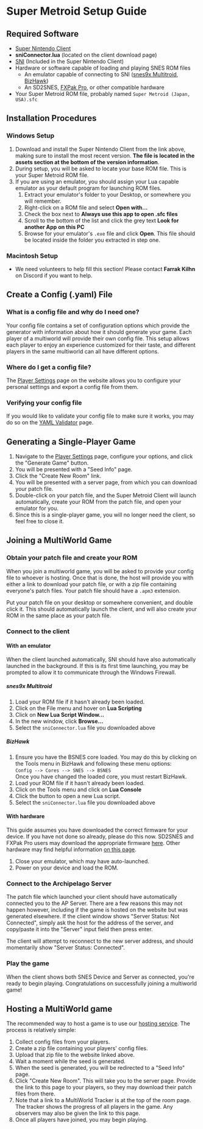 # Super Metroid Setup Guide

## Required Software
- [Super Nintendo Client](https://github.com/ArchipelagoMW/SuperNintendoClient/releases)
- **sniConnector.lua** (located on the client download page)
- [SNI](https://github.com/alttpo/sni/releases) (Included in the Super Nintendo Client)
- Hardware or software capable of loading and playing SNES ROM files
    - An emulator capable of connecting to SNI
      ([snes9x Multitroid](https://drive.google.com/drive/folders/1_ej-pwWtCAHYXIrvs5Hro16A1s9Hi3Jz),
      [BizHawk](http://tasvideos.org/BizHawk.html))
    - An SD2SNES, [FXPak Pro](https://krikzz.com/store/home/54-fxpak-pro.html), or other compatible hardware
- Your Super Metroid ROM file, probably named `Super Metroid (Japan, USA).sfc`

## Installation Procedures

### Windows Setup
1. Download and install the Super Nintendo Client from the link above, making sure to install the most recent version.
**The file is located in the assets section at the bottom of the version information**.
2. During setup, you will be asked to locate your base ROM file. This is your Super Metroid ROM file.
3. If you are using an emulator, you should assign your Lua capable emulator as your default program
for launching ROM files.
    1. Extract your emulator's folder to your Desktop, or somewhere you will remember. 
    2. Right-click on a ROM file and select **Open with...**
    3. Check the box next to **Always use this app to open .sfc files**
    4. Scroll to the bottom of the list and click the grey text **Look for another App on this PC**
    5. Browse for your emulator's `.exe` file and click **Open**. This file should be located inside
       the folder you extracted in step one.

### Macintosh Setup
- We need volunteers to help fill this section! Please contact **Farrak Kilhn** on Discord if you want to help.

## Create a Config (.yaml) File

### What is a config file and why do I need one?
Your config file contains a set of configuration options which provide the generator with information about how
it should generate your game. Each player of a multiworld will provide their own config file. This setup allows
each player to enjoy an experience customized for their taste, and different players in the same multiworld
can all have different options.

### Where do I get a config file?
The [Player Settings](/games/Super%20Metroid/player-settings) page on the website allows you to configure your
personal settings and export a config file from them.

### Verifying your config file
If you would like to validate your config file to make sure it works, you may do so on the
[YAML Validator](/mysterycheck) page.

## Generating a Single-Player Game
1. Navigate to the [Player Settings](/games/Super%20Metroid/player-settings) page, configure your options, and click
   the "Generate Game" button.
2. You will be presented with a "Seed Info" page.
3. Click the "Create New Room" link.
4. You will be presented with a server page, from which you can download your patch file.
5. Double-click on your patch file, and the Super Metroid Client will launch automatically, create your ROM from
   the patch file, and open your emulator for you.
6. Since this is a single-player game, you will no longer need the client, so feel free to close it.

## Joining a MultiWorld Game

### Obtain your patch file and create your ROM
When you join a multiworld game, you will be asked to provide your config file to whoever is hosting. Once that
is done, the host will provide you with either a link to download your patch file, or with a zip file containing
everyone's patch files. Your patch file should have a `.apm3` extension.

Put your patch file on your desktop or somewhere convenient, and double click it. This should automatically
launch the client, and will also create your ROM in the same place as your patch file.

### Connect to the client

#### With an emulator
When the client launched automatically, SNI should have also automatically launched in the background.
If this is its first time launching, you may be prompted to allow it to communicate through the Windows
Firewall.

##### snes9x Multitroid
1. Load your ROM file if it hasn't already been loaded.
2. Click on the File menu and hover on **Lua Scripting**
3. Click on **New Lua Script Window...**
4. In the new window, click **Browse...**
5. Select the `sniConnector.lua` file you downloaded above

##### BizHawk
1. Ensure you have the BSNES core loaded. You may do this by clicking on the Tools menu in BizHawk and following
   these menu options:  
   `Config --> Cores --> SNES --> BSNES`  
   Once you have changed the loaded core, you must restart BizHawk.
2. Load your ROM file if it hasn't already been loaded.
3. Click on the Tools menu and click on **Lua Console**
4. Click the button to open a new Lua script.
5. Select the `sniConnector.lua` file you downloaded above

#### With hardware
This guide assumes you have downloaded the correct firmware for your device. If you have not
done so already, please do this now. SD2SNES and FXPak Pro users may download the appropriate firmware
[here](https://github.com/RedGuyyyy/sd2snes/releases). Other hardware may find helpful information
[on this page](http://usb2snes.com/#supported-platforms).

1. Close your emulator, which may have auto-launched.
2. Power on your device and load the ROM.

### Connect to the Archipelago Server
The patch file which launched your client should have automatically connected you to the AP Server.
There are a few reasons this may not happen however, including if the game is hosted on the website but
was generated elsewhere. If the client window shows "Server Status: Not Connected", simply ask the host
for the address of the server, and copy/paste it into the "Server" input field then press enter.

The client will attempt to reconnect to the new server address, and should momentarily show "Server
Status: Connected".

### Play the game
When the client shows both SNES Device and Server as connected, you're ready to begin playing. Congratulations
on successfully joining a multiworld game!

## Hosting a MultiWorld game
The recommended way to host a game is to use our [hosting service](/generate). The process is relatively simple:

1. Collect config files from your players.
2. Create a zip file containing your players' config files.
3. Upload that zip file to the website linked above.
4. Wait a moment while the seed is generated.
5. When the seed is generated, you will be redirected to a "Seed Info" page.
6. Click "Create New Room". This will take you to the server page. Provide the link to this page to your players,
   so they may download their patch files from there.
7. Note that a link to a MultiWorld Tracker is at the top of the room page. The tracker shows the progress of all
   players in the game. Any observers may also be given the link to this page.
8. Once all players have joined, you may begin playing.
